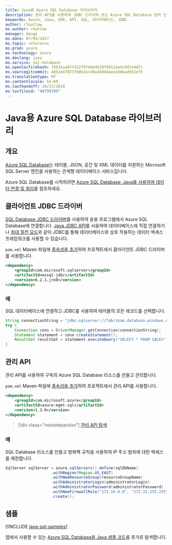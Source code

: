 ```yaml
---
title: Java용 Azure SQL Database 라이브러리
description: 관리 API를 사용하여 JDBC 드라이버 또는 Azure SQL Database 관리 인스턴스를 사용하는 Azure SQL Database에 연결합니다.
keywords: Azure, Java, SDK, API, SQL, 데이터베이스, JDBC
author: rloutlaw
ms.author: routlaw
manager: douge
ms.date: 07/05/2017
ms.topic: reference
ms.prod: azure
ms.technology: azure
ms.devlang: java
ms.service: sql-database
ms.openlocfilehash: 75b31aa0ffd32707deb4b28f9912aa4c9d1e4d7c
ms.sourcegitcommit: 4d52e47073fb0b3ac40a2689daea186bad5b1ef5
ms.translationtype: HT
ms.contentlocale: ko-KR
ms.lasthandoff: 10/23/2018
ms.locfileid: "49799789"
---
```

# <a name="azure-sql-database-libraries-for-java"></a>Java용 Azure SQL Database 라이브러리

## <a name="overview"></a>개요

[Azure SQL Database](/azure/sql-database/sql-database-technical-overview)는 테이블, JSON, 공간 및 XML 데이터를 지원하는 Microsoft SQL Server 엔진을 사용하는 관계형 데이터베이스 서비스입니다. 

Azure SQL Database를 시작하려면 [Azure SQL Database: Java를 사용하여 데이터 연결 및 쿼리](/azure/sql-database/sql-database-connect-query-java)를 참조하세요.

## <a name="client-jdbc-driver"></a>클라이언트 JDBC 드라이버

[SQL Database JDBC 드라이버](/sql/connect/jdbc/microsoft-jdbc-driver-for-sql-server)를 사용하여 응용 프로그램에서 Azure SQL Database에 연결합니다. [Java JDBC API](https://docs.oracle.com/javase/8/docs/technotes/guides/jdbc/)를 사용하여 데이터베이스에 직접 연결하거나 [최대 절전 모드](http://hibernate.org/)와 같이 JDBC를 통해 데이터베이스와 상호 작용하는 데이터 액세스 프레임워크를 사용할 수 있습니다.

`pom.xml` Maven 파일에 [종속성을 추가](https://maven.apache.org/guides/getting-started/index.html#How_do_I_use_external_dependencies)하여 프로젝트에서 클라이언트 JDBC 드라이버를 사용합니다.


```XML
<dependency>
    <groupId>com.microsoft.sqlserver</groupId>
    <artifactId>mssql-jdbc</artifactId>
    <version>6.2.1.jre8</version>
</dependency>
```   

### <a name="example"></a>예

SQL 데이터베이스에 연결하고 JDBC를 사용하여 테이블의 모든 레코드를 선택합니다.

```java
String connectionString = "jdbc:sqlserver://fabrikam.database.windows.net:1433;database=fiber;user=raisa;password=testpass;encrypt=true;hostNameInCertificate=*.database.windows.net;loginTimeout=30;";
try {
    Connection conn = DriverManager.getConnection(connectionString);
    Statement statement = conn.createStatement();
    ResultSet resultSet = statement.executeQuery("SELECT * FROM SALES");
}  
```

## <a name="management-api"></a>관리 API

관리 API를 사용하여 구독의 Azure SQL Database 리소스를 만들고 관리합니다.   

`pom.xml` Maven 파일에 [종속성을 추가](https://maven.apache.org/guides/getting-started/index.html#How_do_I_use_external_dependencies)하여 프로젝트에서 관리 API를 사용합니다.


```XML
<dependency>
    <groupId>com.microsoft.azure</groupId>
    <artifactId>azure-mgmt-sql</artifactId>
    <version>1.3.0</version>
</dependency>
```

> [!div class="nextstepaction"]
> [관리 API 탐색](/java/api/overview/azure/sql/management)

### <a name="example"></a>예

SQL Database 리소스를 만들고 방화벽 규칙을 사용하여 IP 주소 범위에 대한 액세스를 제한합니다.

```java
SqlServer sqlServer = azure.sqlServers().define(sqlDbName)
                    .withRegion(Region.US_EAST)
                    .withNewResourceGroup(resourceGroupName)
                    .withAdministratorLogin(administratorLogin)
                    .withAdministratorPassword(administratorPassword)
                    .withNewFirewallRule("172.16.0.0", "172.31.255.255")
                    .create();
```

## <a name="samples"></a>샘플

[!INCLUDE [java-sql-samples](../docs-ref-conceptual/includes/sql.md)]

앱에서 사용할 수 있는 [Azure SQL Database용 Java 샘플 코드](https://azure.microsoft.com/resources/samples/?platform=java&term=SQL)를 추가로 탐색합니다.